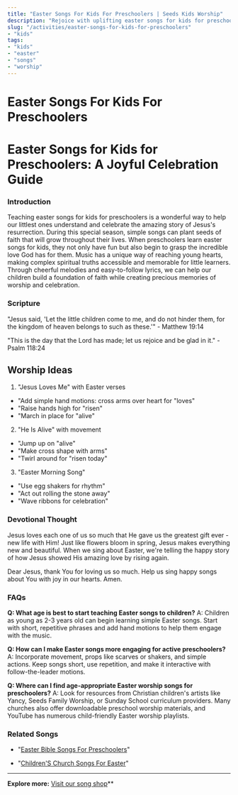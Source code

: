 ```yaml
---
title: "Easter Songs For Kids For Preschoolers | Seeds Kids Worship"
description: "Rejoice with uplifting easter songs for kids for preschoolers celebrating Jesus' resurrection. Easter worship resources for kids and Sunday school."
slug: "/activities/easter-songs-for-kids-for-preschoolers"
- "kids"
tags:
- "kids"
- "easter"
- "songs"
- "worship"
---
```


# Easter Songs For Kids For Preschoolers

# Easter Songs for Kids for Preschoolers: A Joyful Celebration Guide

### Introduction
Teaching easter songs for kids for preschoolers is a wonderful way to help our littlest ones understand and celebrate the amazing story of Jesus's resurrection. During this special season, simple songs can plant seeds of faith that will grow throughout their lives. When preschoolers learn easter songs for kids, they not only have fun but also begin to grasp the incredible love God has for them. Music has a unique way of reaching young hearts, making complex spiritual truths accessible and memorable for little learners. Through cheerful melodies and easy-to-follow lyrics, we can help our children build a foundation of faith while creating precious memories of worship and celebration.

### Scripture
"Jesus said, 'Let the little children come to me, and do not hinder them, for the kingdom of heaven belongs to such as these.'" - Matthew 19:14

"This is the day that the Lord has made; let us rejoice and be glad in it." - Psalm 118:24

## Worship Ideas
1. "Jesus Loves Me" with Easter verses
- "Add simple hand motions: cross arms over heart for "loves"
- "Raise hands high for "risen"
- "March in place for "alive"

2. "He Is Alive" with movement
- "Jump up on "alive"
- "Make cross shape with arms"
- "Twirl around for "risen today"

3. "Easter Morning Song"
- "Use egg shakers for rhythm"
- "Act out rolling the stone away"
- "Wave ribbons for celebration"

### Devotional Thought
Jesus loves each one of us so much that He gave us the greatest gift ever - new life with Him! Just like flowers bloom in spring, Jesus makes everything new and beautiful. When we sing about Easter, we're telling the happy story of how Jesus showed His amazing love by rising again.

Dear Jesus, thank You for loving us so much. Help us sing happy songs about You with joy in our hearts. Amen.

### FAQs
**Q: What age is best to start teaching Easter songs to children?**
A: Children as young as 2-3 years old can begin learning simple Easter songs. Start with short, repetitive phrases and add hand motions to help them engage with the music.

**Q: How can I make Easter songs more engaging for active preschoolers?**
A: Incorporate movement, props like scarves or shakers, and simple actions. Keep songs short, use repetition, and make it interactive with follow-the-leader motions.

**Q: Where can I find age-appropriate Easter worship songs for preschoolers?**
A: Look for resources from Christian children's artists like Yancy, Seeds Family Worship, or Sunday School curriculum providers. Many churches also offer downloadable preschool worship materials, and YouTube has numerous child-friendly Easter worship playlists.

### Related Songs

- "[Easter Bible Songs For Preschoolers](/activities/easter-bible-songs-for-preschoolers/)"

- "[Children'S Church Songs For Easter](/activities/children-s-church-songs-for-easter/)"

---

**Explore more:** [Visit our song shop](https://seedskidsworship.com/shop)**

<!-- Schema Markup -->
<script type="application/ld+json">
{
  "@context": "https://schema.org",
  "@type": "MusicRecording",
  "name": "Easter Songs For Kids For Preschoolers",
  "byArtist": {
    "@type": "MusicGroup",
    "name": "Seeds Kids Worship"
  },
  "isFamilyFriendly": true,
  "url": "https://seedskidsworship.com/activities/easter-songs-for-kids-for-preschoolers/"
}
</script>